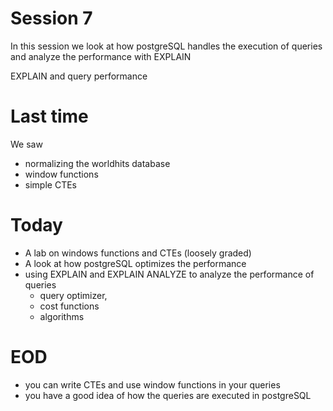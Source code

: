 # Session 7

In this session we look at how postgreSQL handles the execution of queries and analyze the performance with EXPLAIN

EXPLAIN and query performance

# Last time

We saw

- normalizing the worldhits database
- window functions
- simple CTEs

# Today

- A lab on windows functions and CTEs (loosely graded)
- A look at how postgreSQL optimizes the performance
- using EXPLAIN and EXPLAIN ANALYZE to analyze the performance of queries
    - query optimizer,
    - cost functions
    - algorithms


# EOD

- you can write CTEs and use window functions in your queries
- you have a good idea of how the queries are executed in postgreSQL
